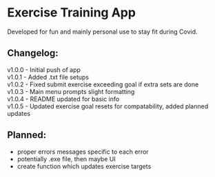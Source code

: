# Exercise Training App
Developed for fun and mainly personal use to stay fit during Covid.
## Changelog:
v1.0.0 - Initial push of app  
v1.0.1 - Added .txt file setups  
v1.0.2 - Fixed submit exercise exceeding goal if extra sets are done  
v1.0.3 - Main menu prompts slight formatting  
v1.0.4 - README updated for basic info  
v1.0.5 - Updated exercise goal resets for compatability, added planned updates  
## Planned:
- proper errors messages specific to each error  
- potentially .exe file, then maybe UI  
- create function which updates exercise targets  